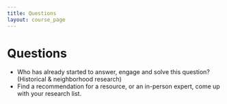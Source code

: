 ```yaml
---
title: Questions
layout: course_page
---
```


# Questions

- Who has already started to answer, engage and solve this question? (Historical & neighborhood research)
- Find a recommendation for a resource, or an in-person expert, come up with your research list. 
